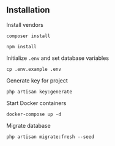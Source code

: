 ## Installation

Install vendors

`composer install`

`npm install`

Initialize `.env` and set database variables

`cp .env.example .env`

Generate key for project

`php artisan key:generate`

Start Docker containers

`docker-compose up -d`

Migrate database

`php artisan migrate:fresh --seed`
